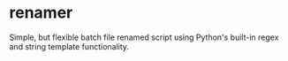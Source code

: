 # renamer
Simple, but flexible batch file renamed script using Python's built-in regex and string template functionality. 
